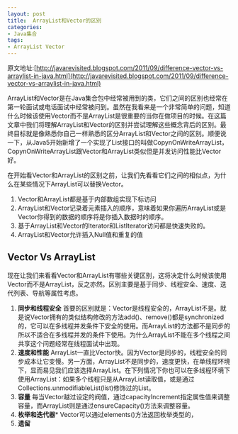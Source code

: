 ```yaml
---
layout: post
title:  ArrayList和Vector的区别
categories:
- Java集合
tags:
- ArrayList Vector
---
```


原文地址:[http://javarevisited.blogspot.com/2011/09/difference-vector-vs-arraylist-in-java.html](http://javarevisited.blogspot.com/2011/09/difference-vector-vs-arraylist-in-java.html)

ArrayList和Vector是在Java集合包中经常被用到的类，它们之间的区别也经常在第一轮面试或电话面试中经常被问到。虽然在我看来是一个非常简单的问题，知道什么时候该使用Vector而不是ArrayList是很重要的当你在做项目的时候。在这篇文章中我们将理解ArrayList和Vector的区别并尝试理解这些概念背后的区别。最终目标就是像熟悉你自己一样熟悉的区分ArrayList和Vector之间的区别。顺便说一下，从Java5开始新增了一个实现了List接口的叫做CopynOnWriteArrayList，CopynOnWriteArrayList跟Vector和ArrayList类似但是并发访问性能比Vector好。


在开始看Vector和ArrayList的区别之前，让我们先看看它们之间的相似点，为什么在某些情况下ArrayList可以替换Vector。

1. Vector和ArrayList都是基于内部数组实现下标访问
2. ArrayList和Vector记录着元素插入的顺序，意味着如果你遍历ArrayList或是Vector你得到的数据的顺序将是你插入数据时的顺序。
3. 基于ArrayList和Vector的Iterator和ListIterator访问都是快速失败的。
4. ArrayList和Vector允许插入Null值和重复的值

## Vector Vs ArrayList

现在让我们来看看Vector和ArrayList有哪些关键区别，这将决定什么时候该使用Vector而不是ArrayList，反之亦然。区别主要是基于同步、线程安全、速度、迭代列表、导航等属性考虑。

1. **同步和线程安全**
    首要的区别就是：Vector是线程安全的，ArrayList不是。就是说Vector拥有的类似结构修改的方法add()、remove()都是synchronized的，它可以在多线程并发条件下安全的使用。而ArrayList的方法都不是同步的所以不适合在多线程并发的条件下使用。为什么ArrayList不能在多个线程之间共享这个问题经常在线程面试中出现。
2. **速度和性能**
    ArrayList一直比Vector快。因为Vector是同步的，线程安全的同步成本让它变慢。另一方面，ArrayList不是同步的，速度更快，在单线程环境下，显而易见我们应该选择ArrayList。在下列情况下你也可以在多线程环境下使用ArrayList：如果多个线程只是从ArrayList读取值，或是通过Collections.unmodifiableList(list)修饰过的List。
3. **容量**
    每当Vector越过设定的阀值，通过capacityIncrement指定属性值来调整容量，而ArrayList则是通过ensureCapacity()方法来调整容量。
4. **枚举和迭代器***
    Vector可以通过elements()方法返回枚举类型的，
5. **遗留**


